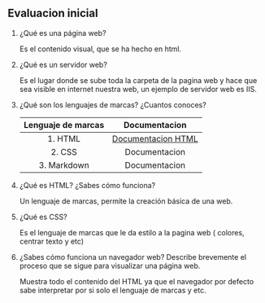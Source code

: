 ## Evaluacion inicial

1. ¿Qué es una página web?

    Es el contenido visual, que se ha hecho en html.

2. ¿Qué es un servidor web?

    Es el lugar donde se sube toda la carpeta de la pagina web y hace que sea visible en internet nuestra web, un ejemplo de servidor web es IIS. 

3. ¿Qué son los lenguajes de marcas? ¿Cuantos conoces?

    |Lenguaje de marcas | Documentacion |
    |:------------------:|:--------------:|
    |1. HTML |[Documentacion HTML](https://lenguajehtml.com/html/ "Documentacion-HTML") |
    |2. CSS |Documentacion |
    |3. Markdown |Documentacion |

4. ¿Qué es HTML? ¿Sabes cómo funciona?

    Un lenguaje de marcas, permite la creación básica de una web.

5. ¿Qué es CSS?

    Es el lenguaje de marcas que le da estilo a la pagina web ( colores, centrar texto y etc)

6. ¿Sabes cómo funciona un navegador web? Describe brevemente el proceso que se sigue para visualizar una página web.

    Muestra todo el contenido del HTML ya que el navegador por defecto sabe interpretar por si solo el lenguaje de marcas y etc.